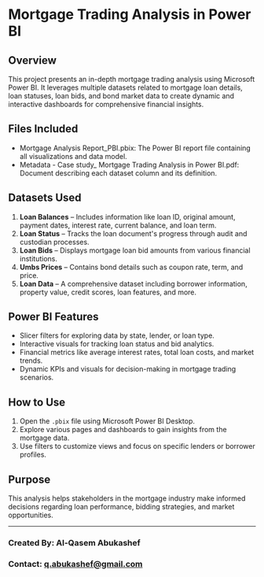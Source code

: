 Mortgage Trading Analysis in Power BI
=====================================

Overview
--------
This project presents an in-depth mortgage trading analysis using Microsoft Power BI. It leverages multiple datasets related to mortgage loan details, loan statuses, loan bids, and bond market data to create dynamic and interactive dashboards for comprehensive financial insights.

Files Included
--------------
- Mortgage Analysis Report_PBI.pbix: The Power BI report file containing all visualizations and data model.
- Metadata - Case study_ Mortgage Trading Analysis in Power BI.pdf: Document describing each dataset column and its definition.

Datasets Used
-------------
1. **Loan Balances** – Includes information like loan ID, original amount, payment dates, interest rate, current balance, and loan term.
2. **Loan Status** – Tracks the loan document's progress through audit and custodian processes.
3. **Loan Bids** – Displays mortgage loan bid amounts from various financial institutions.
4. **Umbs Prices** – Contains bond details such as coupon rate, term, and price.
5. **Loan Data** – A comprehensive dataset including borrower information, property value, credit scores, loan features, and more.

Power BI Features
-----------------
- Slicer filters for exploring data by state, lender, or loan type.
- Interactive visuals for tracking loan status and bid analytics.
- Financial metrics like average interest rates, total loan costs, and market trends.
- Dynamic KPIs and visuals for decision-making in mortgage trading scenarios.

How to Use
----------
1. Open the `.pbix` file using Microsoft Power BI Desktop.
2. Explore various pages and dashboards to gain insights from the mortgage data.
3. Use filters to customize views and focus on specific lenders or borrower profiles.

Purpose
-------
This analysis helps stakeholders in the mortgage industry make informed decisions regarding loan performance, bidding strategies, and market opportunities.


------
### Created By: Al-Qasem Abukashef  
### Contact: q.abukashef@gmail.com

